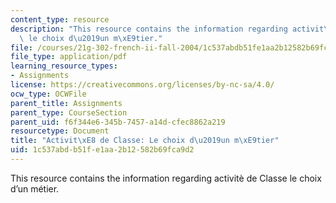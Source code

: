 ```yaml
---
content_type: resource
description: "This resource contains the information regarding activit\xE8 de Classe\
  \ le choix d\u2019un m\xE9tier."
file: /courses/21g-302-french-ii-fall-2004/1c537abdb51fe1aa2b12582b69fca9d2_MIT21G_302_F04_Classe_R.pdf
file_type: application/pdf
learning_resource_types:
- Assignments
license: https://creativecommons.org/licenses/by-nc-sa/4.0/
ocw_type: OCWFile
parent_title: Assignments
parent_type: CourseSection
parent_uid: f6f344e6-345b-7457-a14d-cfec8862a219
resourcetype: Document
title: "Activit\xE8 de Classe: Le choix d\u2019un m\xE9tier"
uid: 1c537abd-b51f-e1aa-2b12-582b69fca9d2
---
```

This resource contains the information regarding activitè de Classe le choix d’un métier.